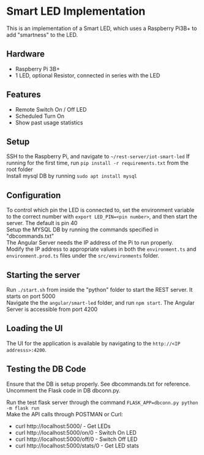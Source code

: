 # Smart LED  Implementation
This is an implementation of a Smart LED, which uses a Raspberry Pi3B+ to add "smartness" to the LED.

## Hardware
* Raspberry Pi 3B+
* 1 LED, optional Resistor, connected in series with the LED

## Features
* Remote Switch On / Off LED
* Scheduled Turn On
* Show past usage statistics

## Setup
SSH to the Raspberry Pi, and navigate to `~/rest-server/iot-smart-led`
If running for the first time, run `pip install -r requirements.txt` from the root folder<br>
Install mysql DB by running `sudo apt install mysql` <br>

## Configuration
To control which pin the LED is connected to, set the environment variable to the correct number with `export LED_PIN=<pin number>`, and then start the server. The default is pin 40<br>
Setup the MYSQL DB by running the commands specified in "dbcommands.txt" <br>
The Angular Server needs the IP address of the Pi to run properly. <br>
Modify the IP address to appropriate values in both the `environment.ts` and `environment.prod.ts` files under the `src/environments` folder. <br>

## Starting the server
Run `./start.sh` from inside the "python" folder to start the REST server. It starts on port 5000 <br>
Navigate the the `angular/smart-led` folder, and run `npm start`. The Angular Server is accessible from port 4200 <br>

## Loading the UI
The UI for the application is available by navigating to the `http://<IP addresss>:4200`. <br>

## Testing the DB Code
Ensure that the DB is setup properly. See dbcommands.txt for reference. <br>
Uncomment the Flask code in DB dbconn.py. <br>

Run the test flask server through the command `FLASK_APP=dbconn.py python -m flask run` <br>
Make the API calls through POSTMAN or Curl: <br>
* curl http://localhost:5000/ - Get LEDs
* curl http://localhost:5000/on/0 - Switch On LED
* curl http://localhost:5000/off/0 - Switch Off LED
* curl http://localhost:5000/stats/0 - Get LED stats
